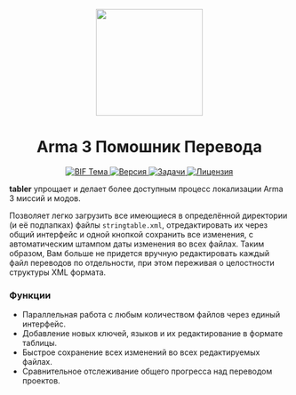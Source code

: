 <p align="center">
  <img src="https://github.com/bux/tabler/blob/master/tabler/Content/Icon-256.png"
       width="192" />
</p>
<h1 align="center">Arma 3 Помошник Перевода</h1>
<p align="center">
  <a href="http://forums.bistudio.com/showthread.php?180825-tabler-Arma-3-Translation-Helper&p=2736174&viewfull=1#post2736174">
    <img src="https://img.shields.io/badge/BIF-Тема-lightgrey.svg?style=flat"
         alt="BIF Тема" />
  </a>
  <a href="https://github.com/bux/tabler/releases">
    <img src="http://img.shields.io/badge/Версия-0.8.0-green.svg?style=flat"
         alt="Версия" />
  </a>
  <a href="https://github.com/bux/tabler/issues">
    <img src="http://img.shields.io/github/issues-raw/bux/tabler.svg?style=flat&label=Задачи"
         alt="Задачи" />
  </a>
    <a href="http://creativecommons.org/licenses/by-sa/4.0/deed.ru">
    <img src="http://img.shields.io/badge/Лицензия-CC_BY--SA-red.svg?style=flat"
         alt="Лицензия" />
  </a>
</p>
<p>
<strong>tabler</strong> упрощает и делает более доступным процесс локализации Arma 3 миссий и модов.
</p>
<p>
Позволяет легко загрузить все имеющиеся в определённой директории (и её подпапках) файлы <code>stringtable.xml</code>, отредактировать их через общий интерфейс и одной кнопкой сохранить все изменения, с автоматическим штампом даты изменения во всех файлах. Таким образом, Вам больше не придется вручную редактировать каждый файл переводов по отдельности, при этом переживая о целостности структуры XML формата.
</p>
<h3>Функции</h3>
<ul>
  <li>Параллельная работа с любым количеством файлов через единый интерфейс.</li>
  <li>Добавление новых ключей, языков и их редактирование в формате таблицы.</li>
  <li>Быстрое сохранение всех изменений во всех редактируемых файлах.</li>
  <li>Сравнительное отслеживание общего прогресса над переводом проектов.</li>
</ul>
<!--
<hr>
<sub><strong>tabler</strong> за авторством от <a xmlns:cc="http://creativecommons.org/ns#" href="https://github.com/bux" property="cc:attributionName" rel="cc:attributionURL">bux</a> носит лицензию <a rel="license" href="http://creativecommons.org/licenses/by-sa/4.0/">Creative Commons «Атрибуция — На тех же условиях» 4.0 Всемирная</a></sub><br /><a rel="license" href="http://creativecommons.org/licenses/by-sa/4.0/"><img alt="Лицензия Creative Commons" style="border-width:0" src="https://i.creativecommons.org/l/by-sa/4.0/80x15.png" /></a>
-->
